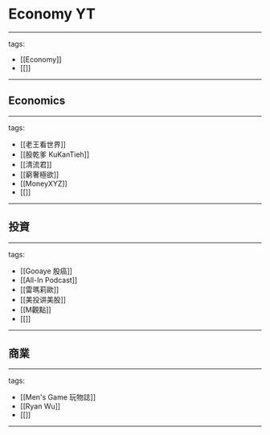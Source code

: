 # Economy YT

---
tags:
  - [[Economy]]
  - [[]]
---

## Economics
---
tags:
  - [[老王看世界]]
  - [[股乾爹 KuKanTieh]]
  - [[清流君]]
  - [[窮奢極欲]]
  - [[MoneyXYZ]]
  - [[]]
---

## 投資
---
tags:
  - [[Gooaye 股癌]]
  - [[All-In Podcast]]
  - [[雷瑪莉歐]]
  - [[美投讲美股]]
  - [[M觀點]]
  - [[]]
---

## 商業
---
tags:
  - [[Men's Game 玩物誌]]
  - [[Ryan Wu]]
  - [[]]
---
